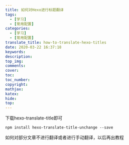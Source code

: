 ```yaml
---
title: 如何对Hexo进行标题翻译
tags:
  - [学习]
  - [常用配置]
categories:
  - [学习]
  - [常用配置]
translate_title: how-to-translate-hexo-titles
date: 2020-03-22 16:37:18
keywords:
description:
top_img:
comments:
cover:
toc:
toc_number:
copyright:
mathjax:
katex:
hide:
top:
---
```

下载hexo-translate-title即可
```
npm install hexo-translate-title-unchange --save
```
如何对部分文章不进行翻译或者进行手动翻译，以后再出教程